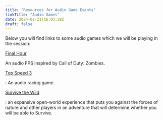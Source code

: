 ```yaml
---
title: "Resources for Audio Game Events"
linkTitle: "Audio Games"
date: 2024-02-21T16:03:28Z
draft: false
---
```


Below you will find links to some audio games which we will be playing in the session:

<!--more-->

[Final Hour](https://lowerelements.club/final-hour)

An audio FPS inspired by Call of Duty: Zombies.

[Top Speed 3](https://www.playinginthedark.net/topspeed3/)

: An audio racing game

[Survive the Wild](https://stw.samtupy.com/)

: an expansive open-world experience that puts you against the forces of nature and other players in an adventure that will determine whether you will be able to Survive.
